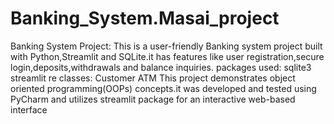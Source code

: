 # Banking_System.Masai_project
Banking System Project:
This is a user-friendly Banking system project built with Python,Streamlit and SQLite.it has features like user registration,secure login,deposits,withdrawals and balance inquiries.
packages used: sqlite3
               streamlit
               re
classes: Customer
         ATM
This project demonstrates object oriented programming(OOPs) concepts.it was developed and tested using PyCharm and utilizes streamlit package for an interactive web-based interface       
